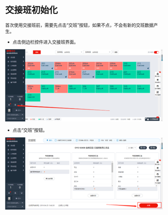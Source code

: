 # 交接班初始化

首次使用交接班前，需要先点击“交班”按钮，如果不点，不会有新的交班数据产生。

* 点击侧边栏控件进入交接班界面。

![](../../.gitbook/assets/image%20%28452%29.png)

* 点击“交班”按钮。

![](../../.gitbook/assets/image%20%2889%29.png)





